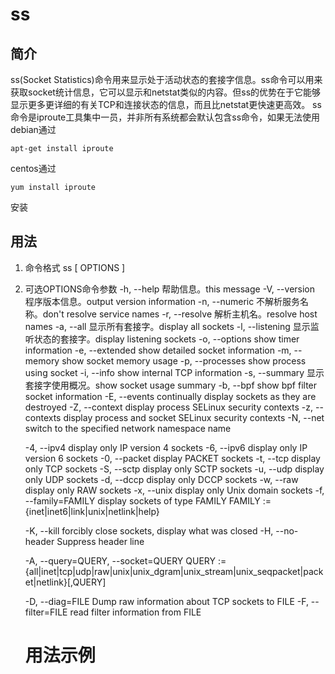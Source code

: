 # ss

## 简介
ss(Socket Statistics)命令用来显示处于活动状态的套接字信息。ss命令可以用来获取socket统计信息，它可以显示和netstat类似的内容。但ss的优势在于它能够显示更多更详细的有关TCP和连接状态的信息，而且比netstat更快速更高效。
ss命令是iproute工具集中一员，并非所有系统都会默认包含ss命令，如果无法使用
debian通过
```Shell
apt-get install iproute
```
centos通过
```Shell
yum install iproute
```
安装

## 用法
1. 命令格式
ss [ OPTIONS ]

1. 可选OPTIONS命令参数
   -h, --help          帮助信息。this message
   -V, --version       程序版本信息。output version information
   -n, --numeric       不解析服务名称。don't resolve service names
   -r, --resolve       解析主机名。resolve host names
   -a, --all           显示所有套接字。display all sockets
   -l, --listening     显示监听状态的套接字。display listening sockets
   -o, --options       show timer information
   -e, --extended      show detailed socket information
   -m, --memory        show socket memory usage
   -p, --processes     show process using socket
   -i, --info          show internal TCP information
   -s, --summary       显示套接字使用概况。show socket usage summary
   -b, --bpf           show bpf filter socket information
   -E, --events        continually display sockets as they are destroyed
   -Z, --context       display process SELinux security contexts
   -z, --contexts      display process and socket SELinux security contexts
   -N, --net           switch to the specified network namespace name

   -4, --ipv4          display only IP version 4 sockets
   -6, --ipv6          display only IP version 6 sockets
   -0, --packet        display PACKET sockets
   -t, --tcp           display only TCP sockets
   -S, --sctp          display only SCTP sockets
   -u, --udp           display only UDP sockets
   -d, --dccp          display only DCCP sockets
   -w, --raw           display only RAW sockets
   -x, --unix          display only Unix domain sockets
   -f, --family=FAMILY display sockets of type FAMILY
       FAMILY := {inet|inet6|link|unix|netlink|help}

   -K, --kill          forcibly close sockets, display what was closed
   -H, --no-header     Suppress header line

   -A, --query=QUERY, --socket=QUERY
       QUERY := {all|inet|tcp|udp|raw|unix|unix_dgram|unix_stream|unix_seqpacket|packet|netlink}[,QUERY]

   -D, --diag=FILE     Dump raw information about TCP sockets to FILE
   -F, --filter=FILE   read filter information from FILE

   # 用法示例
   